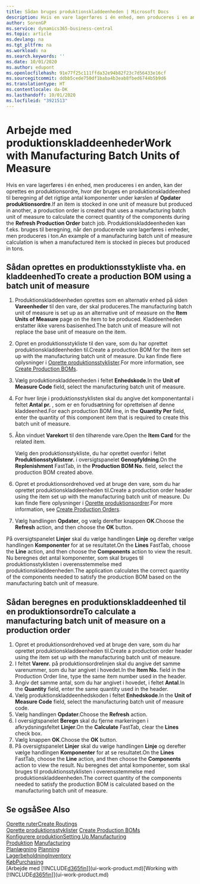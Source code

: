 ```yaml
---
title: Sådan bruges produktionskladdeenheden | Microsoft Docs
description: Hvis en vare lagerføres i én enhed, men produceres i en anden, skal produktionsordren bruge en produktionskladdeenhed til beregning af det rigtige antal komponenter. Produktionskladdeenheden kan f.eks. bruges til beregning, når den producerede vare lagerføres i enheder, men produceres i ton.
author: SorenGP
ms.service: dynamics365-business-central
ms.topic: article
ms.devlang: na
ms.tgt_pltfrm: na
ms.workload: na
ms.search.keywords: ''
ms.date: 10/01/2020
ms.author: edupont
ms.openlocfilehash: 91e77f25c111ffda32e94b82f23c7d56433e16cf
ms.sourcegitcommit: ddbb5cede750df1baba4b3eab8fbed6744b5b9d6
ms.translationtype: HT
ms.contentlocale: da-DK
ms.lasthandoff: 10/01/2020
ms.locfileid: "3921513"
---
```

# <a name="work-with-manufacturing-batch-units-of-measure"></a><span data-ttu-id="02cf4-104">Arbejde med produktionskladdeenheder</span><span class="sxs-lookup"><span data-stu-id="02cf4-104">Work with Manufacturing Batch Units of Measure</span></span>
<span data-ttu-id="02cf4-105">Hvis en vare lagerføres i én enhed, men produceres i en anden, kan der oprettes en produktionsordre, hvor der bruges en produktionskladdeenhed til beregning af det rigtige antal komponenter under kørslen af **Opdater produktionsordre**.</span><span class="sxs-lookup"><span data-stu-id="02cf4-105">If an item is stocked in one unit of measure but produced in another, a production order is created that uses a manufacturing batch unit of measure to calculate the correct quantity of the components during the **Refresh Production Order** batch job.</span></span> <span data-ttu-id="02cf4-106">Produktionskladdeenheden kan f.eks. bruges til beregning, når den producerede vare lagerføres i enheder, men produceres i ton.</span><span class="sxs-lookup"><span data-stu-id="02cf4-106">An example of a manufacturing batch unit of measure calculation is when a manufactured item is stocked in pieces but produced in tons.</span></span>  

## <a name="to-create-a-production-bom-using-a-batch-unit-of-measure"></a><span data-ttu-id="02cf4-107">Sådan oprettes en produktionsstykliste vha. en kladdeenhed</span><span class="sxs-lookup"><span data-stu-id="02cf4-107">To create a production BOM using a batch unit of measure</span></span>  
1.  <span data-ttu-id="02cf4-108">Produktionskladdeenheden oprettes som en alternativ enhed på siden **Vareenheder** til den vare, der skal produceres.</span><span class="sxs-lookup"><span data-stu-id="02cf4-108">The manufacturing batch unit of measure is set up as an alternative unit of measure on the **Item Units of Measure** page on the item to be produced.</span></span> <span data-ttu-id="02cf4-109">Kladdeenheden erstatter ikke varens basisenhed.</span><span class="sxs-lookup"><span data-stu-id="02cf4-109">The batch unit of measure will not replace the base unit of measure on the item.</span></span>  
2.  <span data-ttu-id="02cf4-110">Opret en produktionsstykliste til den vare, som du har oprettet produktionskladdeenheden til.</span><span class="sxs-lookup"><span data-stu-id="02cf4-110">Create a production BOM for the item set up with the manufacturing batch unit of measure.</span></span> <span data-ttu-id="02cf4-111">Du kan finde flere oplysninger i [Oprette produktionsstyklister](production-how-to-create-production-boms.md).</span><span class="sxs-lookup"><span data-stu-id="02cf4-111">For more information, see [Create Production BOMs](production-how-to-create-production-boms.md).</span></span>  
3.  <span data-ttu-id="02cf4-112">Vælg produktionskladdeenheden i feltet **Enhedskode**.</span><span class="sxs-lookup"><span data-stu-id="02cf4-112">In the **Unit of Measure Code** field, select the manufacturing batch unit of measure.</span></span>  
4.  <span data-ttu-id="02cf4-113">For hver linje i produktionsstyklisten skal du angive det komponentantal i feltet **Antal pr.** , som er en forudsætning for oprettelsen af denne kladdeenhed.</span><span class="sxs-lookup"><span data-stu-id="02cf4-113">For each production BOM line, in the **Quantity Per** field, enter the quantity of this component item that is required to create this batch unit of measure.</span></span>  
5.  <span data-ttu-id="02cf4-114">Åbn vinduet **Varekort** til den tilhørende vare.</span><span class="sxs-lookup"><span data-stu-id="02cf4-114">Open the **Item Card** for the related item.</span></span>  

    <span data-ttu-id="02cf4-115">Vælg den produktionsstykliste, du har oprettet ovenfor i feltet **Produktionsstyklistenr.** i oversigtspanelet **Genopfyldning**.</span><span class="sxs-lookup"><span data-stu-id="02cf4-115">On the **Replenishment** FastTab, in the **Production BOM No.** field, select the production BOM created above.</span></span>  
6.  <span data-ttu-id="02cf4-116">Opret et produktionsordrehoved ved at bruge den vare, som du har oprettet produktionskladdeenheden til.</span><span class="sxs-lookup"><span data-stu-id="02cf4-116">Create a production order header using the item set up with the manufacturing batch unit of measure.</span></span> <span data-ttu-id="02cf4-117">Du kan finde flere oplysninger i [Oprette produktionsordrer](production-how-to-create-production-orders.md).</span><span class="sxs-lookup"><span data-stu-id="02cf4-117">For more information, see [Create Production Orders](production-how-to-create-production-orders.md).</span></span>  
7.  <span data-ttu-id="02cf4-118">Vælg handlingen **Opdater**, og vælg derefter knappen **OK**.</span><span class="sxs-lookup"><span data-stu-id="02cf4-118">Choose the **Refresh** action, and then choose  the **OK** button.</span></span>  

<span data-ttu-id="02cf4-119">På oversigtspanelet **Linjer** skal du vælge handlingen **Linje** og derefter vælge handlingen **Komponenter** for at se resultatet.</span><span class="sxs-lookup"><span data-stu-id="02cf4-119">On the **Lines** FastTab, choose the **Line** action, and then choose the **Components** action to view the result.</span></span> <span data-ttu-id="02cf4-120">Nu beregnes det antal komponenter, som skal bruges til produktionsstyklisten i overensstemmelse med produktionskladdeenheden.</span><span class="sxs-lookup"><span data-stu-id="02cf4-120">The application calculates the correct quantity of the components needed to satisfy the production BOM based on the manufacturing batch unit of measure.</span></span>  

## <a name="to-calculate-a-manufacturing-batch-unit-of-measure-on-a-production-order"></a><span data-ttu-id="02cf4-121">Sådan beregnes en produktionskladdeenhed til en produktionsordre</span><span class="sxs-lookup"><span data-stu-id="02cf4-121">To calculate a manufacturing batch unit of measure on a production order</span></span>  
1.  <span data-ttu-id="02cf4-122">Opret et produktionsordrehoved ved at bruge den vare, som du har oprettet produktionskladdeenheden til.</span><span class="sxs-lookup"><span data-stu-id="02cf4-122">Create a production order header using the item set up with the manufacturing batch unit of measure.</span></span>  
2.  <span data-ttu-id="02cf4-123">I feltet **Varenr.** på produktionsordrelinjen skal du angive det samme varenummer, som du har angivet i hovedet.</span><span class="sxs-lookup"><span data-stu-id="02cf4-123">In the **Item No.** field in the Production Order line, type the same item number used in the header.</span></span>  
3.  <span data-ttu-id="02cf4-124">Angiv det samme antal, som du har angivet i hovedet, i feltet **Antal**.</span><span class="sxs-lookup"><span data-stu-id="02cf4-124">In the **Quantity** field, enter the same quantity used in the header.</span></span>  
4.  <span data-ttu-id="02cf4-125">Vælg produktionskladdeenhedskoden i feltet **Enhedskode**.</span><span class="sxs-lookup"><span data-stu-id="02cf4-125">In the **Unit of Measure Code** field, select the manufacturing batch unit of measure code.</span></span>  
5.  <span data-ttu-id="02cf4-126">Vælg handlingen **Opdater**.</span><span class="sxs-lookup"><span data-stu-id="02cf4-126">Choose the **Refresh** action.</span></span>
6.  <span data-ttu-id="02cf4-127">I oversigtspanelet **Beregn** skal du fjerne markeringen i afkrydsningsfeltet **Linjer**.</span><span class="sxs-lookup"><span data-stu-id="02cf4-127">On the **Calculate** FastTab, clear the **Lines** check box.</span></span>  
7.  <span data-ttu-id="02cf4-128">Vælg knappen **OK**.</span><span class="sxs-lookup"><span data-stu-id="02cf4-128">Choose the **OK** button.</span></span>  
8.  <span data-ttu-id="02cf4-129">På oversigtspanelet **Linjer** skal du vælge handlingen **Linje** og derefter vælge handlingen **Komponenter** for at se resultatet.</span><span class="sxs-lookup"><span data-stu-id="02cf4-129">On the **Lines** FastTab, choose the **Line** action, and then choose the **Components** action to view the result.</span></span> <span data-ttu-id="02cf4-130">Nu beregnes det antal komponenter, som skal bruges til produktionsstyklisten i overensstemmelse med produktionskladdeenheden.</span><span class="sxs-lookup"><span data-stu-id="02cf4-130">The correct quantity of the components needed to satisfy the production BOM is calculated based on the manufacturing batch unit of measure.</span></span>  

## <a name="see-also"></a><span data-ttu-id="02cf4-131">Se også</span><span class="sxs-lookup"><span data-stu-id="02cf4-131">See Also</span></span>  
[<span data-ttu-id="02cf4-132">Oprette ruter</span><span class="sxs-lookup"><span data-stu-id="02cf4-132">Create Routings</span></span>](production-how-to-create-routings.md)  
<span data-ttu-id="02cf4-133">[Oprette produktionsstyklister](production-how-to-create-production-boms.md)   </span><span class="sxs-lookup"><span data-stu-id="02cf4-133">[Create Production BOMs](production-how-to-create-production-boms.md)   </span></span>  
[<span data-ttu-id="02cf4-134">Konfigurere produktion</span><span class="sxs-lookup"><span data-stu-id="02cf4-134">Setting Up Manufacturing</span></span>](production-configure-production-processes.md)  
<span data-ttu-id="02cf4-135">[Produktion](production-manage-manufacturing.md)  </span><span class="sxs-lookup"><span data-stu-id="02cf4-135">[Manufacturing](production-manage-manufacturing.md)  </span></span>  
<span data-ttu-id="02cf4-136">[Planlægning](production-planning.md) </span><span class="sxs-lookup"><span data-stu-id="02cf4-136">[Planning](production-planning.md) </span></span>  
[<span data-ttu-id="02cf4-137">Lagerbeholdning</span><span class="sxs-lookup"><span data-stu-id="02cf4-137">Inventory</span></span>](inventory-manage-inventory.md)  
[<span data-ttu-id="02cf4-138">Køb</span><span class="sxs-lookup"><span data-stu-id="02cf4-138">Purchasing</span></span>](purchasing-manage-purchasing.md)  
<span data-ttu-id="02cf4-139">[Arbejde med [!INCLUDE[d365fin](includes/d365fin_md.md)]](ui-work-product.md)</span><span class="sxs-lookup"><span data-stu-id="02cf4-139">[Working with [!INCLUDE[d365fin](includes/d365fin_md.md)]](ui-work-product.md)</span></span>  
